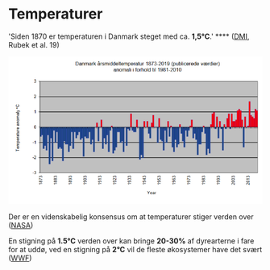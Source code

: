 # Temperaturer

&#x20;'Siden 1870 er temperaturen i Danmark steget med ca. **1,5°C**.' **** ([DMI](https://www.dmi.dk/fileadmin/user\_upload/Rapporter/TR/2020/DMIRap20-01.pdf), Rubek et al. 19)

![Danmarks Meteorologiske Institut, Rubek et al. 19](<../../.gitbook/assets/billede (22).png>)

Der er en videnskabelig konsensus om at temperaturer stiger verden over ([NASA](https://climate.nasa.gov/scientific-consensus/))

En stigning på **1.5°C** verden over kan bringe **20-30%** af dyrearterne i fare for at uddø, ved en stigning på **2°C** vil de fleste økosystemer have det svært ([WWF](https://www.wwf.org.uk/learn/effects-of/climate-change))
